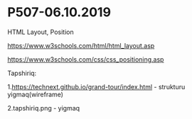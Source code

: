 # P507-06.10.2019

HTML Layout, Position

https://www.w3schools.com/html/html_layout.asp

https://www.w3schools.com/css/css_positioning.asp


Tapshiriq:

1.https://technext.github.io/grand-tour/index.html - strukturu yigmaq(wireframe)

2.tapshiriq.png - yigmaq
